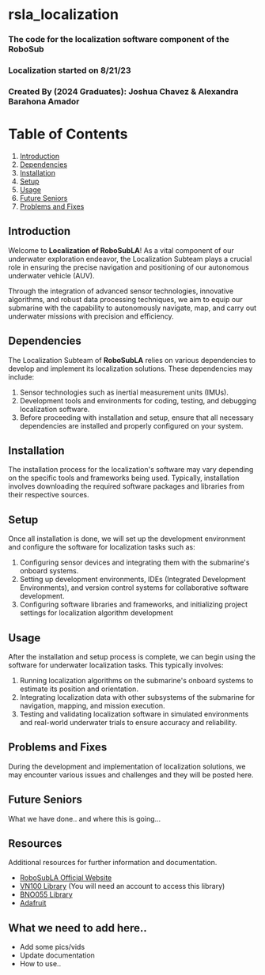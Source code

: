 # rsla_localization
### The code for the localization software component of the RoboSub 

### Localization started on 8/21/23

### Created By (2024 Graduates): Joshua Chavez & Alexandra Barahona Amador 

# Table of Contents
1. [Introduction](#introduction)
1. [Dependencies](#dependencies)
1. [Installation](#installation)
1. [Setup](#setup)
1. [Usage](#usage)
1. [Future Seniors](#future-seniors)
1. [Problems and Fixes](#problems-and-fixes)

## Introduction
Welcome to **Localization of RoboSubLA**! As a vital component of our underwater exploration endeavor, the Localization Subteam plays a crucial role in ensuring the precise navigation and positioning of our autonomous underwater vehicle (AUV).

Through the integration of advanced sensor technologies, innovative algorithms, and robust data processing techniques, we aim to equip our submarine with the capability to autonomously navigate, map, and carry out underwater missions with precision and efficiency.

## Dependencies
The Localization Subteam of **RoboSubLA** relies on various dependencies to develop and implement its localization solutions. These dependencies may include:

1. Sensor technologies such as inertial measurement units (IMUs).
2. Development tools and environments for coding, testing, and debugging localization software.
3. Before proceeding with installation and setup, ensure that all necessary dependencies are installed and properly configured on your system.

## Installation
The installation process for the localization's software may vary depending on the specific tools and frameworks being used. Typically, installation involves downloading the required software packages and libraries from their respective sources.

## Setup
Once all installation is done, we will set up the development environment and configure the software for localization tasks such as:

1. Configuring sensor devices and integrating them with the submarine's onboard systems.
2. Setting up development environments, IDEs (Integrated Development Environments), and version control systems for collaborative software development.
3. Configuring software libraries and frameworks, and initializing project settings for localization algorithm development

## Usage
After the installation and setup process is complete, we can begin using the software for underwater localization tasks. This typically involves:

1. Running localization algorithms on the submarine's onboard systems to estimate its position and orientation.
2. Integrating localization data with other subsystems of the submarine for navigation, mapping, and mission execution.
3. Testing and validating localization software in simulated environments and real-world underwater trials to ensure accuracy and reliability.

## Problems and Fixes
During the development and implementation of localization solutions, we may encounter various issues and challenges and they will be posted here.

## Future Seniors
What we have done.. and where this is going...


## Resources
Additional resources for further information and documentation.

- [RoboSubLA Official Website](https://www.robosubla.com)
- [VN100 Library](https://www.vectornav.com/resources/programming-libraries) (You will need an account to access this library)
- [BNO055 Library](https://www.arduino.cc/reference/en/libraries/adafruit-bno055/)
- [Adafruit](https://www.learn.adafruit.com/adafruit-bno055-absolute-orientation-sensor/arduino-code)


## What we need to add here..
- Add some pics/vids
- Update documentation
- How to use..